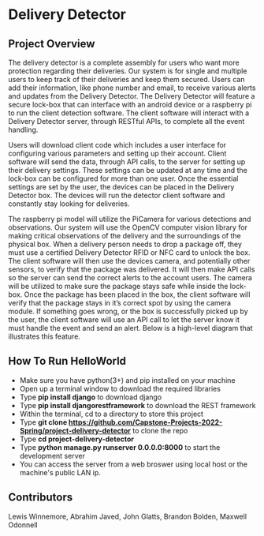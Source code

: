 # Delivery Detector 

## Project Overview
The delivery detector is a complete assembly for users who want more protection regarding their deliveries. Our system is for single and multiple users to keep track of their deliveries and keep them secured. Users can add their information, like phone number and email, to receive various alerts and updates from the Delivery Detector. The Delivery Detector will feature a secure lock-box that can interface with an android device or a raspberry pi to run the client detection software. The client software will interact with a Delivery Detector server, through RESTful APIs, to complete all the event handling. 

Users will download client code which includes a user interface for configuring various parameters and setting up their account. Client software will send the data, through API calls, to the server for setting up their delivery settings. These settings can be updated at any time and the lock-box can be configured for more than one user. Once the essential settings are set by the user, the devices can be placed in the Delivery Detector box. The devices will run the detector client software and constantly stay looking for deliveries. 

The raspberry pi model will utilize the PiCamera for various detections and observations. Our system will use the OpenCV computer vision library for making critical observations of the delivery and the surroundings of the physical box. When a delivery person needs to drop a package off, they must use a certified Delivery Detector RFID or NFC card to unlock the box. The client software will then use the devices camera, and potentially other sensors, to verify that the package was delivered. It will then make API calls so the server can send the correct alerts to the account users. The camera will be utilized to make sure the package stays safe while inside the lock-box. Once the package has been placed in the box, the client software will verify that the package stays in it’s correct spot by using the camera module. If something goes wrong, or the box is successfully picked up by the user, the client software will use an API call to let the server know it must handle the event and send an alert. Below is a high-level diagram that illustrates this feature. 

## How To Run HelloWorld
- Make sure you have python(3+) and pip installed on your machine
- Open up a terminal window to download the required libraries
- Type **pip install django** to download django
- Type **pip install djangorestframework** to download the REST framework
- Within the terminal, cd to a directory to store this project
- Type **git clone https://github.com/Capstone-Projects-2022-Spring/project-delivery-detector** to clone the repo
- Type **cd project-delivery-detector** 
- Type **python manage.py runserver 0.0.0.0:8000** to start the development server
- You can access the server from a web broswer using local host or the machine's public LAN ip. 

## Contributors
Lewis Winnemore, Abrahim Javed, John Glatts, Brandon Bolden, Maxwell Odonnell 
